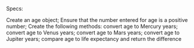 Specs:

Create an age object;
Ensure that the number entered for age is a positive number;
Create the following methods:
  convert age to Mercury years;
  convert age to Venus years;
  convert age to Mars years;
  convert age to Jupiter years;
  compare age to life expectancy and return the difference
